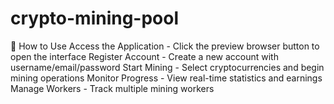 # crypto-mining-pool
🎯 How to Use Access the Application - Click the preview browser button to open the interface Register Account - Create a new account with username/email/password Start Mining - Select cryptocurrencies and begin mining operations Monitor Progress - View real-time statistics and earnings Manage Workers - Track multiple mining workers 
